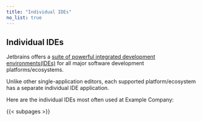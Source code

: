```yaml
---
title: "Individual IDEs"
no_list: true
---
```


## Individual IDEs

Jetbrains offers a [suite of powerful integrated development environments(IDEs)](https://www.jetbrains.com/products/)
for all major software development platforms/ecosystems.

Unlike other single-application editors, each supported platform/ecosystem has a separate individual IDE application.

Here are the individual IDEs most often used at Example Company:

{{< subpages >}}
